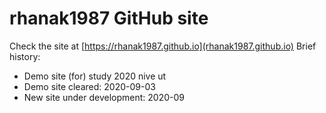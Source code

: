 # rhanak1987 GitHub site
Check the site at [https://rhanak1987.github.io](rhanak1987.github.io)
Brief history:
 - Demo site (for) study 2020 nive ut
 - Demo site cleared: 2020-09-03
 - New site under development: 2020-09
###
